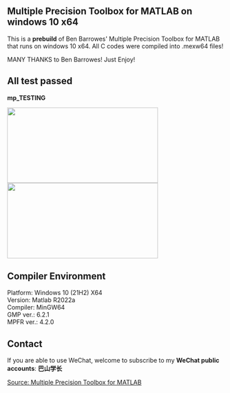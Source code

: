 ## Multiple Precision Toolbox for MATLAB on windows 10 x64

This is a **prebuild** of Ben Barrowes' Multiple Precision Toolbox for MATLAB that runs on windows 10 x64. All C codes were compiled into .mexw64 files!  

MANY THANKS to Ben Barrowes! Just Enjoy!

## All test passed
**mp_TESTING**  

<img src="https://github.com/bashancode/MultiplePrecisionToolbox/blob/main/mp_TESTING.png" width="350" height="175"><img src="https://github.com/bashancode/MultiplePrecisionToolbox/blob/main/mp_TESTING2.png" width="350" height="175">


## Compiler Environment
Platform: Windows 10 (21H2) X64  
Version: Matlab R2022a  
Compiler: MinGW64  
GMP ver.: 6.2.1  
MPFR ver.: 4.2.0  

## Contact
If you are able to use WeChat, welcome to subscribe to my **WeChat public accounts**: **巴山学长**

[Source: Multiple Precision Toolbox for MATLAB](https://ww2.mathworks.cn/matlabcentral/fileexchange/6446-multiple-precision-toolbox-for-matlab)
